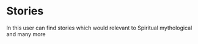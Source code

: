 # Stories
In this user can find stories which would relevant to Spiritual mythological and many more
